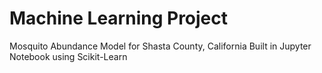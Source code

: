 # Machine Learning Project
Mosquito Abundance Model for Shasta County, California
Built in Jupyter Notebook using Scikit-Learn
